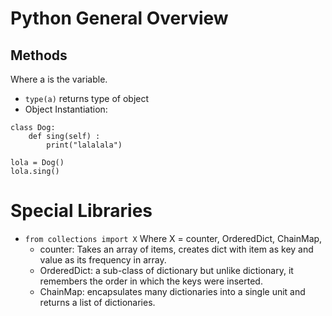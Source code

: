 # Python General Overview

## Methods

Where a is the variable.

- `type(a)` returns type of object
- Object Instantiation:

```
class Dog:
    def sing(self) :
        print("lalalala")

lola = Dog()
lola.sing()
```

# Special Libraries

- `from collections import X` Where X = counter, OrderedDict, ChainMap,
  - counter: Takes an array of items, creates dict with item as key and value as its frequency in array.
  - OrderedDict: a sub-class of dictionary but unlike dictionary, it remembers the order in which the keys were inserted.
  - ChainMap: encapsulates many dictionaries into a single unit and returns a list of dictionaries.
